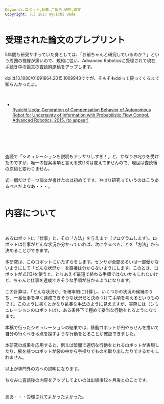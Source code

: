```yaml
---
Keywords:ロボット,執筆,ご報告,研究,論文
Copyright: (C) 2017 Ryuichi Ueda
---
```


# 受理された論文のプレプリント
5年間も研究サボっていた身としては、「お前ちゃんと研究しているのか？」という周囲の視線が痛いので、規約に従い、Advanced Roboticsに受理されて現在手続き中の論文の査読前原稿をアップします。<br />
<br />
doiは10.1080/01691864.2015.1009943ですが、そもそもdoiって戻ってくるまで知らんかったよ。<br />
<br />
<ul><br />
<li><br />
<a href="ar_prob_flow1.pdf" target="_blank">Ryuichi Ueda: Generation of Compensation Behavior of Autonomous Robot for Uncertainty of Information with Probabilistic Flow Control, Advanced Robotics, 2015. (to appear)</a><br />
</li><br />
</ul><br />
<br />
<!--more--><br />
<br />
査読で「シミュレーションも説明もアッサリしすぎ！」と、かなりお叱りを受けたのですが、唯一の提案事項と言える式(13)は変えてませんので、理屈は査読後の原稿と変わりません。<br />
<br />
式一個だけで一つ論文が書けたのは初めてです。やはり研究っていうのはこうあるべきだよなあ・・・。<br />
<br />
<h1>内容について</h1><br />
<br />
あるロボットに「仕事」と、その「方法」を与えます（プログラムします）。ロボットは仕事がどんな状況か分かっていれば、次にやるべきことを「方法」から決めることができます。<br />
<br />
本研究は、このロボットにいたずらをします。センサが全部あるいは一部働かないようにして「どんな状況か」を直接は分からないようにします。このとき、ロボットが式(13)を使うと、とりあえず最短で終わる手順ではないかもしれないけど、ちゃんと仕事を達成できそうな手順が分かるようになります。<br />
<br />
この計算は、「どんな状況か」を確率的に計算し、いくつかの状況の候補のうち、一番仕事を早く達成できそうな状況だと決めつけて手順を考えるというものです。このように書くとかなり乱暴な手法のように見えますが、実際には（シミュレーションのロボットは）、ある条件下で極めて妥当な行動をとるようになります。<br />
<br />
本稿で行ったシミュレーションの結果では、移動ロボットが円やらせんを描いて自分の行くべき地点を探すような行動をとることが確認できました。<br />
<br />
本研究の成果を応用すると、例えば暗闇で適切な行動をとれるロボットが実現したり、腕を持つロボットが袋の中から手探りでものを取り出したりできるかもしれません。<br />
<br />
以上が専門外の方への説明になります。<br />
<br />
ちなみに査読後の内容をアップしてよいのは出版後12ヶ月後とのことです。<br />
<br />
<br />
ああ・・・受理されてよかったよかった。

